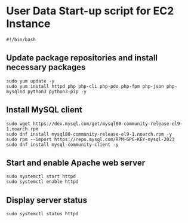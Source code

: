# User Data Start-up script for EC2 Instance
```
#!/bin/bash
```
## Update package repositories and install necessary packages
```
sudo yum update -y
sudo yum install httpd php php-cli php-pdo php-fpm php-json php-mysqlnd python3 python3-pip -y
```
## Install MySQL client
```
sudo wget https://dev.mysql.com/get/mysql80-community-release-el9-1.noarch.rpm
sudo dnf install mysql80-community-release-el9-1.noarch.rpm -y
sudo rpm --import https://repo.mysql.com/RPM-GPG-KEY-mysql-2023
sudo dnf install mysql-community-client -y
```
## Start and enable Apache web server
```
sudo systemctl start httpd
sudo systemctl enable httpd
```
## Display server status
```
sudo systemctl status httpd
```